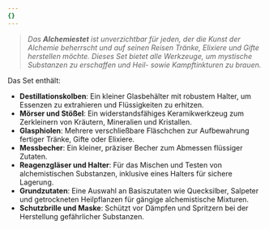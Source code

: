 ```yaml
---
{}
---
```

>*Das **Alchemiestet** ist unverzichtbar für jeden, der die Kunst der Alchemie beherrscht und auf seinen Reisen Tränke, Elixiere und Gifte herstellen möchte. Dieses Set bietet alle Werkzeuge, um mystische Substanzen zu erschaffen und Heil- sowie Kampftinkturen zu brauen.*  
  
Das Set enthält:  
  
- **Destillationskolben**: Ein kleiner Glasbehälter mit robustem Halter, um Essenzen zu extrahieren und Flüssigkeiten zu erhitzen.  
- **Mörser und Stößel**: Ein widerstandsfähiges Keramikwerkzeug zum Zerkleinern von Kräutern, Mineralien und Kristallen.  
- **Glasphiolen**: Mehrere verschließbare Fläschchen zur Aufbewahrung fertiger Tränke, Gifte oder Elixiere.  
- **Messbecher**: Ein kleiner, präziser Becher zum Abmessen flüssiger Zutaten.  
- **Reagenzgläser und Halter**: Für das Mischen und Testen von alchemistischen Substanzen, inklusive eines Halters für sichere Lagerung.  
- **Grundzutaten**: Eine Auswahl an Basiszutaten wie Quecksilber, Salpeter und getrockneten Heilpflanzen für gängige alchemistische Mixturen.  
- **Schutzbrille und Maske**: Schützt vor Dämpfen und Spritzern bei der Herstellung gefährlicher Substanzen.